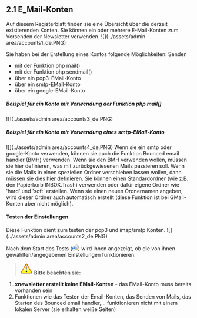 ## 2.1 E_Mail-Konten

Auf diesem Registerblatt finden sie eine Übersicht über die derzeit existierenden Konten.
Sie können ein oder mehrere E-Mail-Konten zum Versenden der Newsletter verwenden.
![](../assets/admin area/accounts1_de.PNG)

Sie haben bei der Erstellung eines Kontos folgende Möglichkeiten:
Senden 
* mit der Funktion php mail() 
* mit der Funktion php sendmail()
* über ein pop3-EMail-Konto
* über ein smtp-EMail-Konto
* über ein google-EMail-Konto

##### Beispiel für ein Konto mit Verwendung der Funktion php mail()
![](../assets/admin area/accounts3_de.PNG)

##### Beispiel für ein Konto mit Verwendung eines smtp-EMail-Konto
![](../assets/admin area/accounts4_de.PNG)
Wenn sie ein smtp oder google-Konto verwenden, können sie auch die Funktion Bounced email handler (BMH) verwenden.
Wenn sie den BMH verwenden wollen, müssen sie hier definieren, was mit zurückgewiesenen Mails passieren soll.
Wenn sie die Mails in einen speziellen Ordner verschieben lassen wollen, dann müssen sie dies hier definieren.
Sie können einen Standardordner (wie z.B. den Papierkorb INBOX.Trash) verwenden oder dafür eigene Ordner wie 'hard' und 'soft' erstellen. Wenn sie einen neuen Ordnernamen angeben, wird dieser Ordner auch automatisch erstellt (diese Funktion ist bei GMail-Konten aber nicht möglich). 

#### Testen der Einstellungen
Diese Funktion dient zum testen der pop3 und imap/smtp Konten.
![](../assets/admin area/accounts2_de.PNG)

Nach dem Start des Tests (![](../assets/xn_icons/xn_check.png)) wird ihnen angezeigt, ob die von ihnen gewählten/angegebenen Einstellungen funktionieren.

>![](../assets/info/important.png) **Bitte beachten sie:** 
1. **xnewsletter erstellt keine EMail-Konten** - das EMail-Konto muss bereits vorhanden sein
2. Funktionen wie das Testen der Email-Konten, das Senden von Mails, das Starten des Bounced email handler,... funktionieren nicht mit einem lokalen Server (sie erhalten weiße Seiten)